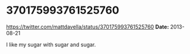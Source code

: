 # 370175993761525760
https://twitter.com/mattdavella/status/370175993761525760
**Date:** 2013-08-21

I like my sugar with sugar and sugar.
